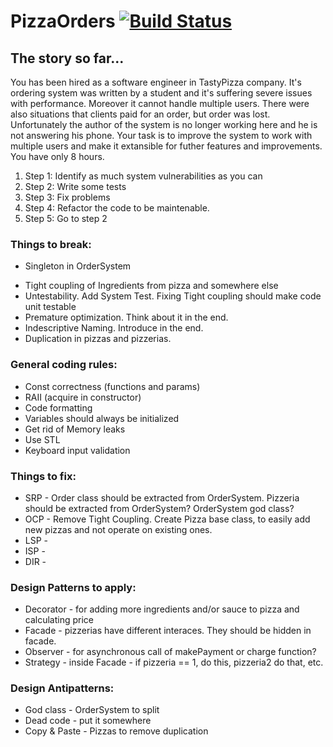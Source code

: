 # PizzaOrders [![Build Status](https://www.travis-ci.org/LordLukin/PizzaOrders.svg?branch=master)](https://www.travis-ci.org/LordLukin/PizzaOrders)

## The story so far...
You has been hired as a software engineer in TastyPizza company. It's ordering system was written by a student
and it's suffering severe issues with performance. Moreover it cannot handle multiple users.
There were also situations that clients paid for an order, but order was lost.
Unfortunately the author of the system is no longer working here and he is not answering his phone.
Your task is to improve the system to work with multiple users and make it extansible for futher
features and improvements. You have only 8 hours.

1. Step 1: Identify as much system vulnerabilities as you can
2. Step 2: Write some tests
3. Step 3: Fix problems
4. Step 4: Refactor the code to be maintenable.
5. Step 5: Go to step 2

### Things to break:
+ Singleton in OrderSystem
* Tight coupling of Ingredients from pizza and somewhere else
* Untestability. Add System Test. Fixing Tight coupling should make code unit testable
* Premature optimization. Think about it in the end.
* Indescriptive Naming. Introduce in the end.
* Duplication in pizzas and pizzerias.

### General coding rules:
* Const correctness (functions and params)
* RAII (acquire in constructor)
* Code formatting
* Variables should always be initialized
* Get rid of Memory leaks
* Use STL
* Keyboard input validation

### Things to fix:
* SRP - Order class should be extracted from OrderSystem. Pizzeria should be extracted from OrderSystem? OrderSystem god class?
* OCP - Remove Tight Coupling. Create Pizza base class, to easily add new pizzas and not operate on existing ones.
* LSP - 
* ISP - 
* DIR - 

### Design Patterns to apply:
* Decorator - for adding more ingredients and/or sauce to pizza and calculating price
* Facade - pizzerias have different interaces. They should be hidden in facade.
* Observer - for asynchronous call of makePayment or charge function?
* Strategy - inside Facade - if pizzeria == 1, do this, pizzeria2 do that, etc.

### Design Antipatterns:
* God class - OrderSystem to split
* Dead code - put it somewhere
* Copy & Paste - Pizzas to remove duplication
